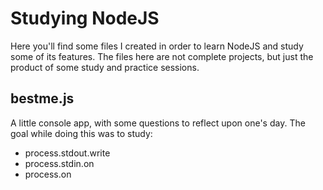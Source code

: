 # Studying NodeJS

Here you'll find some files I created in order to learn NodeJS and study some of its features. The files here are not complete projects, but just the product of some study and practice sessions.

## bestme.js

A little console app, with some questions to reflect upon one's day. The goal while doing this was to study:
- process.stdout.write
- process.stdin.on
- process.on